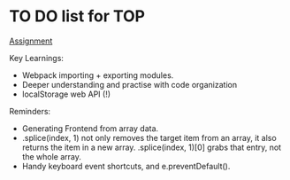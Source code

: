 # TO DO list for TOP

[Assignment](https://www.theodinproject.com/lessons/node-path-javascript-todo-list)

Key Learnings:
- Webpack importing + exporting modules. 
- Deeper understanding and practise with code organization
- localStorage web API (!)

Reminders:
- Generating Frontend from array data.
- .splice(index, 1) not only removes the target item from an array, it also returns the item in a new array. .splice(index, 1)[0] grabs that entry, not the whole array. 
- Handy keyboard event shortcuts, and e.preventDefault().